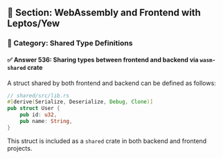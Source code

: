 ## 📘 Section: WebAssembly and Frontend with Leptos/Yew
### 🔹 Category: Shared Type Definitions
#### ✅ Answer 536: Sharing types between frontend and backend via `wasm-shared` crate

A struct shared by both frontend and backend can be defined as follows:

```rust
// shared/src/lib.rs
#[derive(Serialize, Deserialize, Debug, Clone)]
pub struct User {
    pub id: u32,
    pub name: String,
}
```

This struct is included as a `shared` crate in both backend and frontend projects.
